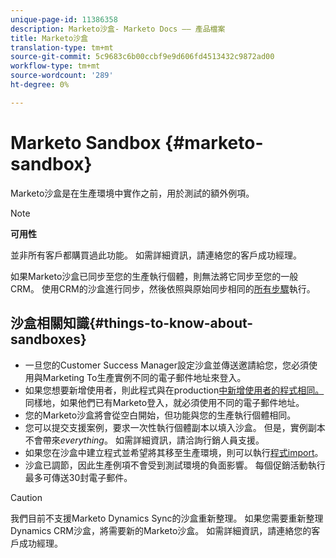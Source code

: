 ```yaml
---
unique-page-id: 11386358
description: Marketo沙盒- Marketo Docs —— 產品檔案
title: Marketo沙盒
translation-type: tm+mt
source-git-commit: 5c9683c6b00ccbf9e9d606fd4513432c9872ad00
workflow-type: tm+mt
source-wordcount: '289'
ht-degree: 0%

---
```



# Marketo Sandbox {#marketo-sandbox}

Marketo沙盒是在生產環境中實作之前，用於測試的額外例項。

>[!NOTE]
>
>**可用性**
>
>並非所有客戶都購買過此功能。 如需詳細資訊，請連絡您的客戶成功經理。

如果Marketo沙盒已同步至您的生產執行個體，則無法將它同步至您的一般CRM。 使用CRM的沙盒進行同步，然後依照與原始同步相同的[所有步驟](http://docs.marketo.com/display/DOCS/CRM+Sync)執行。

## 沙盒相關知識{#things-to-know-about-sandboxes}

* 一旦您的Customer Success Manager設定沙盒並傳送邀請給您，您必須使用與Marketing To生產實例不同的電子郵件地址來登入。
* 如果您想要新增使用者，則此程式與在production[中新增使用者的程式相同。 ](http://docs.marketo.com/display/DOCS/Managing+Marketo+Users#ManagingMarketoUsers-CreateUsers)同樣地，如果他們已有Marketo登入，就必須使用不同的電子郵件地址。
* 您的Marketo沙盒將會從空白開始，但功能與您的生產執行個體相同。
* 您可以提交支援案例，要求一次性執行個體副本以填入沙盒。 但是，實例副本不會帶來&#x200B;*everything*。 如需詳細資訊，請洽詢行銷人員支援。
* 如果您在沙盒中建立程式並希望將其移至生產環境，則可以執行[程式import](http://docs.marketo.com/display/DOCS/Import+a+Program)。
* 沙盒已調節，因此生產例項不會受到測試環境的負面影響。 每個促銷活動執行最多可傳送30封電子郵件。

>[!CAUTION]
>
>我們目前不支援Marketo Dynamics Sync的沙盒重新整理。 如果您需要重新整理Dynamics CRM沙盒，將需要新的Marketo沙盒。 如需詳細資訊，請連絡您的客戶成功經理。

